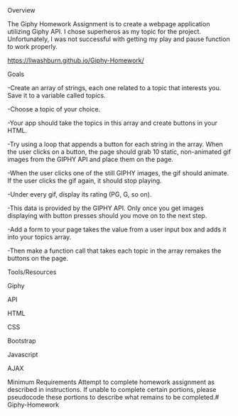 
Overview


The Giphy Homework Assignment is to create a webpage application utilizing Giphy API. I chose superheros as my topic for the project. Unfortunately, I was not successful with getting my play and pause function to work properly.

https://llwashburn.github.io/Giphy-Homework/


Goals


-Create an array of strings, each one related to a topic that interests you. Save it to a variable called topics.

-Choose a topic of your choice.

-Your app should take the topics in this array and create buttons in your HTML.

-Try using a loop that appends a button for each string in the array. When the user clicks on a button, the page should grab 10 static, non-animated gif images from the GIPHY API and place them on the page.

-When the user clicks one of the still GIPHY images, the gif should animate. If the user clicks the gif again, it should stop playing.

-Under every gif, display its rating (PG, G, so on).

-This data is provided by the GIPHY API. Only once you get images displaying with button presses should you move on to the next step. 

-Add a form to your page takes the value from a user input box and adds it into your topics array. 

-Then make a function call that takes each topic in the array remakes the buttons on the page.


Tools/Resources


Giphy

API 

HTML 

CSS 

Bootstrap 

Javascript 

AJAX


Minimum Requirements Attempt to complete homework assignment as described in instructions. If unable to complete certain portions, please pseudocode these portions to describe what remains to be completed.# Giphy-Homework
